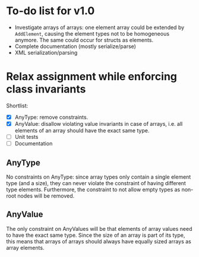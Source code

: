 # To-do list for v1.0

* Investigate arrays of arrays: one element array could be extended by `AddElement`, causing the element types not to be homogeneous anymore. The same could occur for structs as elements.
* Complete documentation (mostly serialize/parse)
* XML serialization/parsing

# Relax assignment while enforcing class invariants

Shortlist:

- [x] AnyType: remove constraints.
- [x] AnyValue: disallow violating value invariants in case of arrays, i.e. all elements of an array should have the exact same type.
- [ ] Unit tests
- [ ] Documentation

## AnyType

No constraints on AnyType: since array types only contain a single element type (and a size), they can never violate the constraint of having different type elements. Furthermore, the constraint to not allow empty types as non-root nodes will be removed.

## AnyValue

The only constraint on AnyValues will be that elements of array values need to have the exact same type. Since the size of an array is part of its type, this means that arrays of arrays should always have equally sized arrays as array elements.
